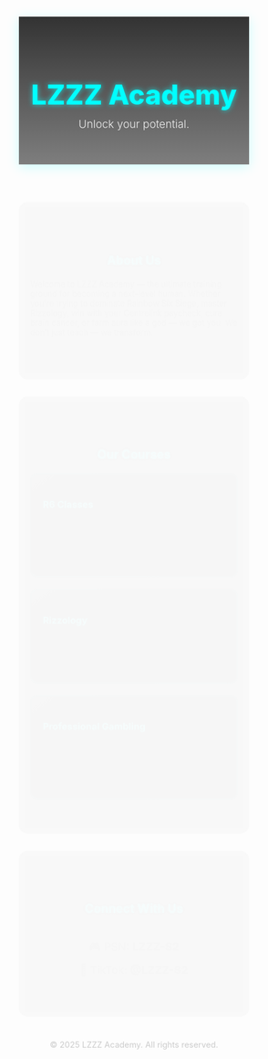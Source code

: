 <!DOCTYPE html>
<html lang="en">
<head>
  <meta charset="UTF-8" />
  <meta name="viewport" content="width=device-width, initial-scale=1" />
  <title>LZZZ Academy</title>
  <link href="https://fonts.googleapis.com/css2?family=Nunito:wght@300;600;800&display=swap" rel="stylesheet" />
  <style>
    * {
      margin: 0;
      padding: 0;
      box-sizing: border-box;
    }

    body {
      font-family: 'Nunito', sans-serif;
      background: url('logo-bg.jpg') no-repeat center center fixed;
      background-size: cover;
      color: #f0f0f0;
      line-height: 1.6;
      background-color: rgba(0, 0, 0, 0.6);
      background-blend-mode: darken;
      overflow-x: hidden;
    }

    header {
      background: linear-gradient(180deg, rgba(0, 0, 0, 0.8) 0%, rgba(0, 0, 0, 0.5) 100%);
      padding: 40px 20px;
      text-align: center;
      box-shadow: 0 4px 20px rgba(0, 255, 255, 0.2);
    }

    header h1 {
      font-size: 3rem;
      color: #00ffff;
      font-weight: 800;
      text-shadow: 0 0 10px rgba(0, 255, 255, 0.7);
    }

    header p {
      font-size: 1.2rem;
      color: #eee;
      margin-top: 10px;
      font-weight: 300;
    }

    section {
      background: rgba(0, 0, 0, 0.7);
      padding: 60px 20px;
      max-width: 900px;
      margin: 30px auto;
      border-radius: 15px;
      box-shadow: 0 8px 20px rgba(0, 255, 255, 0.1);
      backdrop-filter: blur(4px);
      animation: fadeIn 0.8s ease forwards;
    }

    section h2 {
      color: #00ffff;
      margin-bottom: 20px;
      text-align: center;
      text-shadow: 0 0 6px rgba(0, 255, 255, 0.7);
    }

    .courses {
      display: flex;
      flex-direction: column;
      gap: 20px;
    }

    .course-card {
      background: linear-gradient(145deg, rgba(40, 40, 40, 0.95), rgba(20, 20, 20, 0.95));
      padding: 20px;
      border-radius: 12px;
      border: 2px solid transparent;
      animation: glowBorder 3s infinite alternate;
      transition: transform 0.2s ease, box-shadow 0.3s ease;
    }

    .course-card:hover {
      transform: translateY(-4px);
      box-shadow: 0 6px 20px rgba(0, 255, 255, 0.4);
    }

    .course-card h3 {
      color: #00ffff;
      margin-bottom: 10px;
    }

    @keyframes glowBorder {
      0% { border-color: rgba(0, 255, 255, 0.2); }
      50% { border-color: rgba(0, 255, 255, 0.6); }
      100% { border-color: rgba(0, 255, 255, 1); }
    }

    .social {
      text-align: center;
      margin-top: 40px;
    }

    .social p {
      font-size: 1.2rem;
      margin: 10px 0;
    }

    footer {
      text-align: center;
      padding: 20px;
      color: #ccc;
      font-size: 0.9rem;
      margin-top: 20px;
    }

    /* Animations */
    @keyframes fadeIn {
      from { opacity: 0; transform: translateY(10px); }
      to { opacity: 1; transform: translateY(0); }
    }

    /* Responsive */
    @media (max-width: 600px) {
      header h1 {
        font-size: 2rem;
      }
    }
  </style>
</head>
<body>

  <header>
    <h1>LZZZ Academy</h1>
    <p>Unlock your potential.</p>
  </header>

  <section id="about">
    <h2>About Us</h2>
    <p>
      Welcome to LZZZ Academy — the ultimate training ground for becoming a next-level human.
      Whether you're trying to dominate Rainbow Six Siege, master Rizzology, win with your Centrelink paycheck, cure brain cancer, or farm aura like a god — we got you.
      We don’t just teach — we transform.
    </p>
  </section>

  <section id="courses">
    <h2>Our Courses</h2>
    <div class="courses">
      <div class="course-card">
        <h3>R6 Classes</h3>
        <p>We turn controller-throwing bronze bots into callout-speaking, pixel-peeking champions.
Strategy, aim, and mindgames - all in one course.</p>
      </div>
      <div class="course-card">
        <h3>Rizzology</h3>
        <p>Tired of being left on delivered? We teach the ancient, forbidden art of Rizz - confidence, timing, and the perfect message. Become HIM.</p>
      </div>
      <div class="course-card">
        <h3>Professional Gambling</h3>
        <p>Stop losing your entire Centrelink paycheck on multis.
We'll show you how to actually bet smart, read odds, and gamble with style - responsibly (kinda).</p>
      </div>
    </div>
  </section>

  <section id="social">
    <h2>Connect With Us</h2>
    <div class="social">
      <p>🎮 PSN: <strong>LZZZ-S2</strong></p>
      <p>📱 TikTok: <strong>@LZZZ-S2</strong></p>
    </div>
  </section>

  <footer>
    &copy; 2025 LZZZ Academy. All rights reserved.
  </footer>

</body>
</html>
